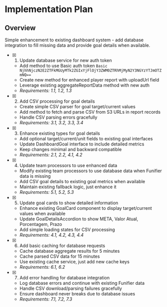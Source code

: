 # Implementation Plan

## Overview

Simple enhancement to existing dashboard system - add database integration to fill missing data and provide goal details when available.

- [x] 1. Update database service for new auth token
  - Add method to use Basic auth token `Basic NjhhNjczN2E2ZTFkMGUyMTk2ZGIxYjFlOjY3ZWM0ZTRhMjMyN2Y3NGYzYTJmOTZmNQ==`
  - Create new method for enhanced player report with uploadUrl field
  - Leverage existing aggregateReportData method with new auth
  - _Requirements: 1.1, 1.2, 1.3_

- [x] 2. Add CSV processing for goal details
  - Create simple CSV parser for goal target/current values
  - Add method to fetch and parse CSV from S3 URLs in report records
  - Handle CSV parsing errors gracefully
  - _Requirements: 3.1, 3.2, 3.3, 3.4_

- [x] 3. Enhance existing types for goal details
  - Add optional target/current/unit fields to existing goal interfaces
  - Update DashboardGoal interface to include detailed metrics
  - Keep changes minimal and backward compatible
  - _Requirements: 2.1, 2.2, 4.1, 4.2_

- [x] 4. Update team processors to use enhanced data
  - Modify existing team processors to use database data when Funifier data is missing
  - Add CSV goal details to existing goal metrics when available
  - Maintain existing fallback logic, just enhance it
  - _Requirements: 5.1, 5.2, 5.3_

- [x] 5. Update goal cards to show detailed information
  - Enhance existing GoalCard component to display target/current values when available
  - Update GoalDetailsAccordion to show META, Valor Atual, Porcentagem, Prazo
  - Add simple loading states for CSV processing
  - _Requirements: 4.1, 4.2, 4.3, 4.4_

- [x] 6. Add basic caching for database requests
  - Cache database aggregate results for 5 minutes
  - Cache parsed CSV data for 15 minutes
  - Use existing cache service, just add new cache keys
  - _Requirements: 6.1, 6.2_

- [x] 7. Add error handling for database integration

  - Log database errors and continue with existing Funifier data
  - Handle CSV download/parsing failures gracefully
  - Ensure dashboard never breaks due to database issues
  - _Requirements: 7.1, 7.2, 7.3_
